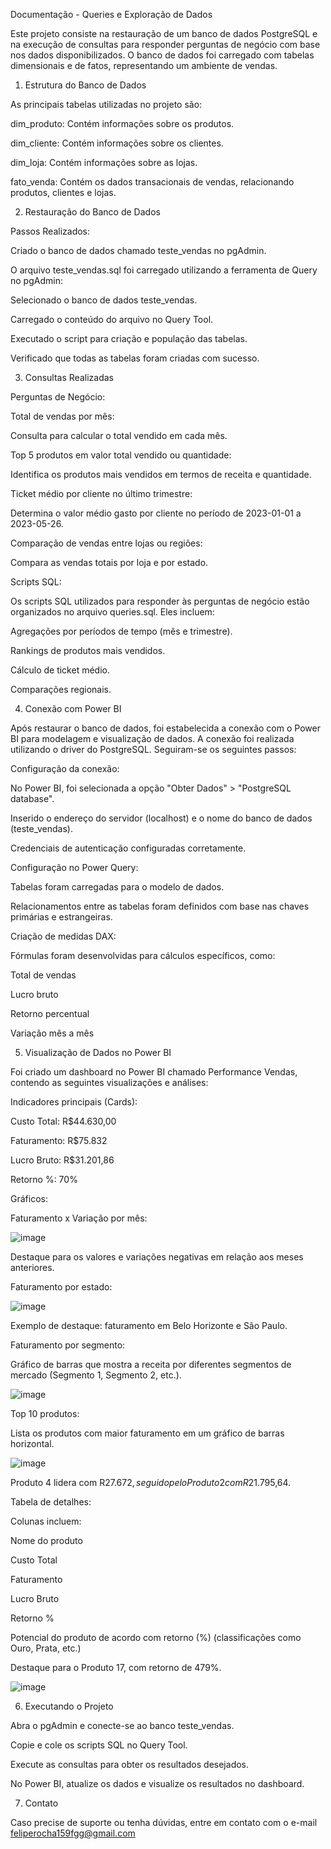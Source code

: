 Documentação - Queries e Exploração de Dados

Este projeto consiste na restauração de um banco de dados PostgreSQL e na execução de consultas para responder perguntas de negócio com base nos dados disponibilizados. O banco de dados foi carregado com tabelas dimensionais e de fatos, representando um ambiente de vendas.

1. Estrutura do Banco de Dados

As principais tabelas utilizadas no projeto são:

dim_produto: Contém informações sobre os produtos.

dim_cliente: Contém informações sobre os clientes.

dim_loja: Contém informações sobre as lojas.

fato_venda: Contém os dados transacionais de vendas, relacionando produtos, clientes e lojas.

2. Restauração do Banco de Dados

Passos Realizados:

Criado o banco de dados chamado teste_vendas no pgAdmin.

O arquivo teste_vendas.sql foi carregado utilizando a ferramenta de Query no pgAdmin:

Selecionado o banco de dados teste_vendas.

Carregado o conteúdo do arquivo no Query Tool.

Executado o script para criação e população das tabelas.

Verificado que todas as tabelas foram criadas com sucesso.

3. Consultas Realizadas

Perguntas de Negócio:

Total de vendas por mês:

Consulta para calcular o total vendido em cada mês.

Top 5 produtos em valor total vendido ou quantidade:

Identifica os produtos mais vendidos em termos de receita e quantidade.

Ticket médio por cliente no último trimestre:

Determina o valor médio gasto por cliente no período de 2023-01-01 a 2023-05-26.

Comparação de vendas entre lojas ou regiões:

Compara as vendas totais por loja e por estado.

Scripts SQL:

Os scripts SQL utilizados para responder às perguntas de negócio estão organizados no arquivo queries.sql. Eles incluem:

Agregações por períodos de tempo (mês e trimestre).

Rankings de produtos mais vendidos.

Cálculo de ticket médio.

Comparações regionais.

4. Conexão com Power BI

Após restaurar o banco de dados, foi estabelecida a conexão com o Power BI para modelagem e visualização de dados. A conexão foi realizada utilizando o driver do PostgreSQL. Seguiram-se os seguintes passos:

Configuração da conexão:

No Power BI, foi selecionada a opção "Obter Dados" > "PostgreSQL database".

Inserido o endereço do servidor (localhost) e o nome do banco de dados (teste_vendas).

Credenciais de autenticação configuradas corretamente.

Configuração no Power Query:

Tabelas foram carregadas para o modelo de dados.

Relacionamentos entre as tabelas foram definidos com base nas chaves primárias e estrangeiras.

Criação de medidas DAX:

Fórmulas foram desenvolvidas para cálculos específicos, como:

Total de vendas

Lucro bruto

Retorno percentual

Variação mês a mês

5. Visualização de Dados no Power BI

Foi criado um dashboard no Power BI chamado Performance Vendas, contendo as seguintes visualizações e análises:

Indicadores principais (Cards):

Custo Total: R$44.630,00

Faturamento: R$75.832

Lucro Bruto: R$31.201,86

Retorno %: 70%

Gráficos:

Faturamento x Variação por mês:

![image](https://github.com/user-attachments/assets/c8b7da11-c63b-4b70-931e-563574097299)


Destaque para os valores e variações negativas em relação aos meses anteriores.

Faturamento por estado:

![image](https://github.com/user-attachments/assets/4aff961a-0c56-4ad9-88eb-076df9067dea)

Exemplo de destaque: faturamento em Belo Horizonte e São Paulo.

Faturamento por segmento:

Gráfico de barras que mostra a receita por diferentes segmentos de mercado (Segmento 1, Segmento 2, etc.).

![image](https://github.com/user-attachments/assets/daa21806-da1b-4150-9b39-ef965f28f52e)

Top 10 produtos:

Lista os produtos com maior faturamento em um gráfico de barras horizontal.

![image](https://github.com/user-attachments/assets/d5fdad39-0788-4e85-b86e-b075f18a5d13)

Produto 4 lidera com R$27.672, seguido pelo Produto 2 com R$21.795,64.

Tabela de detalhes:

Colunas incluem:

Nome do produto

Custo Total

Faturamento

Lucro Bruto

Retorno %

Potencial do produto de acordo com retorno (%) (classificações como Ouro, Prata, etc.)

Destaque para o Produto 17, com retorno de 479%.

![image](https://github.com/user-attachments/assets/fcd06e62-a88c-40b8-b5ad-37798e03230f)

6. Executando o Projeto

Abra o pgAdmin e conecte-se ao banco teste_vendas.

Copie e cole os scripts SQL no Query Tool.

Execute as consultas para obter os resultados desejados.

No Power BI, atualize os dados e visualize os resultados no dashboard.

7. Contato

Caso precise de suporte ou tenha dúvidas, entre em contato com o e-mail feliperocha159fgg@gmail.com
